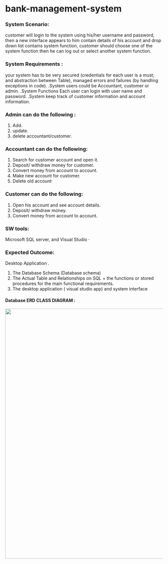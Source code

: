 # bank-management-system

### System Scenario:
customer will login to the system using his/her username and password, then a new interface appears to him contain details of his account and drop down list contains system function, customer should choose one of the system function
then he can log out or select another system function.

 ### System Requirements : 
your system has to be very secured (credentials for each user is a must; and abstraction between Table), managed errors and failures (by handling exceptions in code). 
.System users could be Accountant, customer or admin.
.System Functions Each user can login with user name and password.
.System keep track of customer information and account information.


### Admin can do the following :
1. Add.
2. update. 
3. delete accountant/customer.

### Accountant can do the following:
1. Search for customer account and open it. 
2. Deposit/ withdraw money for customer. 
3. Convert money from account to account. 
4. Make new account for customer.
5. Delete old account·

### Customer can do the following:
1. Open his account and see account details.
2. Deposit/ withdraw money.
3. Convert money from account to account.

### SW tools: 
Microsoft SQL server, and Visual Studio ·

### Expected Outcome:
Desktop Application .
1. The Database Schema (Database schema)
2. The Actual Table and Relationships on SQL + the functions or stored procedures for the main functional requirements.
3. The desktop application ( visual studio app) and system interface

#### Database ERD CLASS DIAGRAM : 
<img src = "https://user-images.githubusercontent.com/31719363/167021765-6fd09ae7-168f-4c8f-8d54-fed080567b9f.png" width = 800px />

